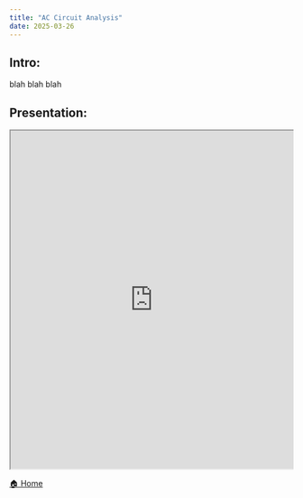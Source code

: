 ```yaml
---
title: "AC Circuit Analysis"
date: 2025-03-26
---
```


## Intro:

blah blah blah

## Presentation:

<div style="max-width: 100%; overflow: hidden;">
  <iframe src="https://EngineeringShare.github.io/engineering-hub/presentations/AC-Circuit-Analysis/AC Circuit Analysis.pdf"     width="100%" height="600px" style="max-width: 100%;">
  </iframe>
</div>

[🏠 Home]("https://engineeringshare.github.io/engineering-hub")
